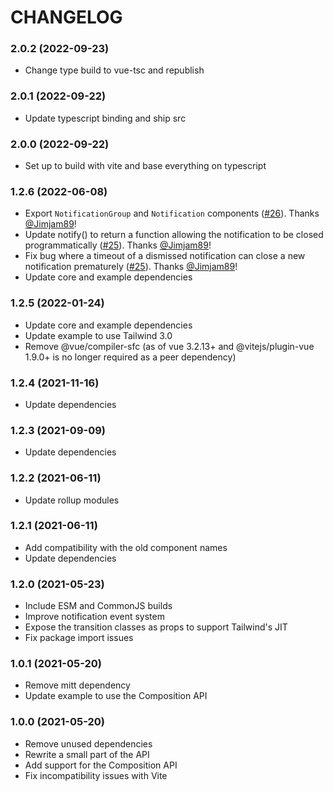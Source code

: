# CHANGELOG

<a name="2.0.2"></a>
### 2.0.2 (2022-09-23)

- Change type build to vue-tsc and republish

<a name="2.0.1"></a>
### 2.0.1 (2022-09-22)

- Update typescript binding and ship src
<a name="2.0.0"></a>
### 2.0.0 (2022-09-22)

- Set up to build with vite and base everything on typescript

<a name="1.2.6"></a>

### 1.2.6 (2022-06-08)

- Export `NotificationGroup` and `Notification` components ([#26](https://github.com/emmanuelsw/notiwind/pull/26)). Thanks [@Jimjam89](https://github.com/Jimjam89)!
- Update notify() to return a function allowing the notification to be closed programmatically ([#25](https://github.com/emmanuelsw/notiwind/pull/25)). Thanks [@Jimjam89](https://github.com/Jimjam89)!
- Fix bug where a timeout of a dismissed notification can close a new notification prematurely ([#25](https://github.com/emmanuelsw/notiwind/pull/25)). Thanks [@Jimjam89](https://github.com/Jimjam89)!
- Update core and example dependencies

<a name="1.2.5"></a>

### 1.2.5 (2022-01-24)

- Update core and example dependencies
- Update example to use Tailwind 3.0
- Remove @vue/compiler-sfc (as of vue 3.2.13+ and @vitejs/plugin-vue 1.9.0+ is no longer required as a peer dependency)

<a name="1.2.4"></a>

### 1.2.4 (2021-11-16)

- Update dependencies

<a name="1.2.3"></a>

### 1.2.3 (2021-09-09)

- Update dependencies

<a name="1.2.2"></a>

### 1.2.2 (2021-06-11)

- Update rollup modules

<a name="1.2.1"></a>

### 1.2.1 (2021-06-11)

- Add compatibility with the old component names
- Update dependencies

<a name="1.2.0"></a>

### 1.2.0 (2021-05-23)

- Include ESM and CommonJS builds
- Improve notification event system
- Expose the transition classes as props to support Tailwind's JIT
- Fix package import issues

<a name="1.0.1"></a>

### 1.0.1 (2021-05-20)

- Remove mitt dependency
- Update example to use the Composition API

<a name="1.0.0"></a>

### 1.0.0 (2021-05-20)

- Remove unused dependencies
- Rewrite a small part of the API
- Add support for the Composition API
- Fix incompatibility issues with Vite
